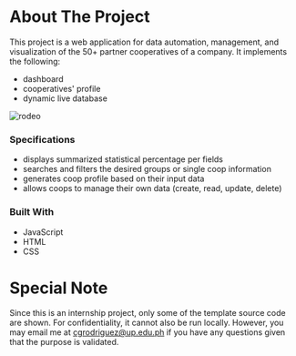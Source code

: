 # About The Project
This project is a web application for data automation, management, and visualization of the 50+ partner cooperatives of a company. It implements the following: 
- dashboard
- cooperatives' profile
- dynamic live database

![rodeo](https://user-images.githubusercontent.com/70369183/216235423-4e5feb5e-8a0c-4ac6-b94b-247078c2b614.png)

### Specifications
* displays summarized statistical percentage per fields
* searches and filters the desired groups or single coop information
* generates coop profile based on their input data 
* allows coops to manage their own data (create, read, update, delete)

### Built With
* JavaScript
* HTML
* CSS

# Special Note
Since this is an internship project, only some of the template source code are shown. For confidentiality, it cannot also be run locally. However, you may email me at cgrodriguez@up.edu.ph if you have any questions given that the purpose is validated.
